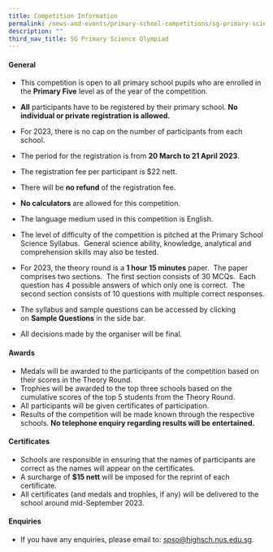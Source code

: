 ```yaml
---
title: Competition Information
permalink: /news-and-events/primary-school-competitions/sg-primary-science-olympiad/competition-information/
description: ""
third_nav_title: SG Primary Science Olympiad
---
```

#### **General**
*   This competition is open to all primary school pupils who are enrolled in the **Primary Five** level as of the year of the competition. 
*   **All** participants have to be registered by their primary school. **No individual or private registration is allowed.** 
*   For 2023, there is no cap on the number of participants from each school.
*   The period for the registration is from **20 March to 21 April 2023**.  
    
*   The registration fee per participant is $22 nett.
*   There will be **no refund** of the registration fee.
*   **No calculators** are allowed for this competition.
*   The language medium used in this competition is English.
*   The level of difficulty of the competition is pitched at the Primary School Science Syllabus.  General science ability, knowledge, analytical and comprehension skills may also be tested.
*   For 2023, the theory round is a **1 hour 15 minutes** paper.  The paper comprises two sections.  The first section consists of 30 MCQs.  Each question has 4 possible answers of which only one is correct.  The second section consists of 10 questions with multiple correct responses.
*   The syllabus and sample questions can be accessed by clicking on **Sample Questions** in the side bar.   
    
*   All decisions made by the organiser will be final.

#### **Awards**
*   Medals will be awarded to the participants of the competition based on their scores in the Theory Round.
*   Trophies will be awarded to the top three schools based on the cumulative scores of the top 5 students from the Theory Round.
*   All participants will be given certificates of participation.
*   Results of the competition will be made known through the respective schools. **No telephone enquiry regarding results will be entertained.**

#### **Certificates**
*   Schools are responsible in ensuring that the names of participants are correct as the names will appear on the certificates.
*   A surcharge of **$15 nett** will be imposed for the reprint of each certificate.
*   All certificates (and medals and trophies, if any) will be delivered to the school around mid-September 2023.

#### **Enquiries**
*   If you have any enquiries, please email to: [spso@highsch.nus.edu.sg](mailto:spso@highsch.nus.edu.sg).